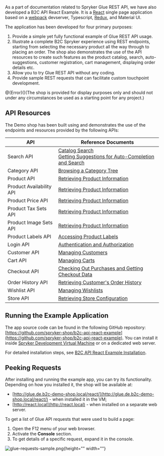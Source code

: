 As a part of documentation related to Spryker Glue REST API, we have also developed a B2C API React Example. It is a [React](https://reactjs.org/) single page application based on a [webpack](https://webpack.js.org/) devserver, Typescript, [Redux](https://redux.js.org/), and Material UI.

The application has been developed for four primary purposes:

1. Provide a simple yet fully functional example of Glue REST API usage.
2. Illustrate a complete B2C Spryker experience using REST endpoints, starting from selecting the necessary product all the way through to placing an order. The shop also demonstrates the use of the API resources to create such features as the product catalog, search, auto-suggestions, customer registration, cart management, displaying order details etc.
3. Allow you to try Glue REST API without any coding.
4. Provide sample REST requests that can facilitate custom touchpoint development.

@(Error)()(The shop is provided for display purposes only and should not under any circumstances be used as a starting point for any project.)

## API Resources
The Demo shop has been built using and demonstrates the use of the endpoints and resources provided by the following APIs:


| API | Reference Documents |
| --- | --- |
| Search API | [Catalog Search](https://documentation.spryker.com/v2/docs/catalog-search)<br>[Getting Suggestions for Auto-Completion and Search](https://documentation.spryker.com/v2/docs/getting-suggestions-for-autocompletion-and-search) |
| Category API | [Browsing a Category Tree](https://documentation.spryker.com/v2/docs/browsing-category-tree) |
| Product API | [Retrieving Product Information](https://documentation.spryker.com/v4/docs/retrieving-product-information) |
| Product Availability API | [Retrieving Product Information](https://documentation.spryker.com/v4/docs/retrieving-product-information) |
| Product Price API | [Retrieving Product Information](https://documentation.spryker.com/v4/docs/retrieving-product-information) |
| Product Tax Sets API | [Retrieving Product Information](https://documentation.spryker.com/v4/docs/retrieving-product-information) |
| Product Image Sets API | [Retrieving Product Information](https://documentation.spryker.com/v4/docs/retrieving-product-information) |
| Product Labels API | [Accessing Product Labels](https://documentation.spryker.com/v4/docs/accessing-product-labels) |
| Login API | [Authentication and Authorization](https://documentation.spryker.com/v4/docs/authentication-and-authorization) |
| Customer API | [Managing Customers](https://documentation.spryker.com/v4/docs/managing-customers-api) |
| Cart API | [Managing Carts](https://documentation.spryker.com/v4/docs/managing-carts) |
| Checkout API | [Checking Out Purchases and Getting Checkout Data](https://documentation.spryker.com/v4/docs/checking-out-purchases-and-getting-checkout-data-201907) |
| Order History API | [Retrieving Customer's Order History](https://documentation.spryker.com/v4/docs/retrieving-order-history) |
| Wishlist API | [Managing Wishlists](https://documentation.spryker.com/v4/docs/managing-wishlists) |
| Store API | [Retrieving Store Configuration](https://documentation.spryker.com/v4/docs/retrieving-store-configuration) |

## Running the Example Application
The app source code can be found in the following GitHub repository: [https://github.com/spryker-shop/b2c-api-react-example](https://github.com/spryker-shop/b2c-api-react-example). You can install it inside [Spryker Development Virtual Machine](https://documentation.spryker.com/v4/docs/devvm) or on a dedicated web server.

For detailed installation steps, see [B2C API React Example Installation](https://documentation.spryker.com/v4/docs/b2c-api-react-example-installation).

## Peeking Requests
After installing and running the example app, you can try its functionality. Depending on how you installed it, the shop will be available at:

* [http://glue.de.b2c-demo-shop.local/react/](http://glue.de.b2c-demo-shop.local/react/) - when installed it in the VM;
* [http://react.local](http://react.local) - when installed on a separate web server.

To get a list of Glue API requests that were used to build a page:

1. Open the F12 menu of your web browser.
2. Activate the **Console** section.
3. To get details of a specific request, expand it in the console.

![glue-requests-sample.png](https://cdn.document360.io/9fafa0d5-d76f-40c5-8b02-ab9515d3e879/Images/Documentation/glue-requests-sample.png){height="" width=""}
